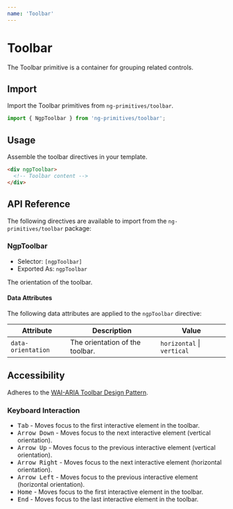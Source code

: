 ```yaml
---
name: 'Toolbar'
---
```


# Toolbar

The Toolbar primitive is a container for grouping related controls.

<docs-example name="toolbar"></docs-example>

## Import

Import the Toolbar primitives from `ng-primitives/toolbar`.

```ts
import { NgpToolbar } from 'ng-primitives/toolbar';
```

## Usage

Assemble the toolbar directives in your template.

```html
<div ngpToolbar>
  <!-- Toolbar content -->
</div>
```

## API Reference

The following directives are available to import from the `ng-primitives/toolbar` package:

### NgpToolbar

- Selector: `[ngpToolbar]`
- Exported As: `ngpToolbar`

<response-field name="ngpToolbarOrientation" type="horizontal | vertical">
  The orientation of the toolbar.
</response-field>

#### Data Attributes

The following data attributes are applied to the `ngpToolbar` directive:

| Attribute          | Description                     | Value                      |
| ------------------ | ------------------------------- | -------------------------- |
| `data-orientation` | The orientation of the toolbar. | `horizontal` \| `vertical` |

## Accessibility

Adheres to the [WAI-ARIA Toolbar Design Pattern](https://www.w3.org/WAI/ARIA/apg/patterns/toolbar).

### Keyboard Interaction

- <kbd>Tab</kbd> - Moves focus to the first interactive element in the toolbar.
- <kbd>Arrow Down</kbd> - Moves focus to the next interactive element (vertical orientation).
- <kbd>Arrow Up</kbd> - Moves focus to the previous interactive element (vertical orientation).
- <kbd>Arrow Right</kbd> - Moves focus to the next interactive element (horizontal orientation).
- <kbd>Arrow Left</kbd> - Moves focus to the previous interactive element (horizontal orientation).
- <kbd>Home</kbd> - Moves focus to the first interactive element in the toolbar.
- <kbd>End</kbd> - Moves focus to the last interactive element in the toolbar.
